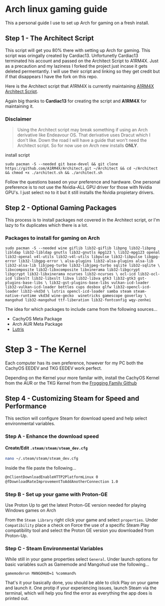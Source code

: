 # Arch linux gaming guide
This a personal guide I use to set up Arch for gaming on a fresh install.

## Step 1 - The Architect Script
This script will get you 80% there with setting up Arch for gaming. This script was oringally created by Cardiac13. Unfortunetly Cardiac13 terminated his account and passed on the Architect Script to A1RM4X. Just as a precaution and my laziness I forked the project just incase it gets deleted permentantly. I will use their script and linking so they get credit but if that disappears I have the fork on this repo.

Here is the Architect script that A1RM4X is currently maintaining [A1RM4X Architect Script](https://github.com/A1RM4X/Architect/blob/main/README-EN.md).

Again big thanks to **Cardiac13** for creating the script and **A1RM4X** for maintaining it.

### Disclaimer
> Using the Architect script may break something if using an Arch derivative like Endeavour OS. That derivative uses Dracut which I don't like. Down the road I will have a guide that won't need the Architect script. So for now use on Arch new installs **ONLY**.

install script
```
sudo pacman -S --needed git base-devel && git clone https://github.com/A1RM4X/Architect.git ~/Architect && cd ~/Architect && chmod +x ./architect.sh && ./architect.sh
```
Follow the questions based on your preference and hardware. One personal preference is to not use the Nvidia-ALL GPU driver for those with Nvidia GPU's. I just select no to it but it still installs the Nvidia propietary drivers.


## Step 2 - Optional Gaming Packages
This process is to install packages not covered in the Architect script, or I'm lazy to fix duplicates which there is a lot.


### Packages to install for gaming on Arch
```
sudo pacman -S --needed wine giflib lib32-giflib libpng lib32-libpng libldap lib32-libldap gnutls lib32-gnutls mpg123 \ lib32-mpg123 openal lib32-openal v4l-utils lib32-v4l-utils libpulse lib32-libpulse libgpg-error lib32-libgpg-error \ alsa-plugins lib32-alsa-plugins alsa-lib lib32-alsa-lib libjpeg-turbo lib32-libjpeg-turbo sqlite lib32-sqlite \ libxcomposite lib32-libxcomposite libxinerama lib32-libgcrypt libgcrypt lib32-libxinerama ncurses lib32-ncurses \ ocl-icd lib32-ocl-icd libxslt lib32-libxslt libva lib32-libva gtk3 lib32-gtk3 gst-plugins-base-libs \ lib32-gst-plugins-base-libs vulkan-icd-loader lib32-vulkan-icd-loader bottles cups dosbox glfw lib32-opencl-icd-loader lib32-vkd3d \ lutris opencl-icd-loader samba steam steam-native-runtime vkd3d wine-gecko  winetricks gamescope goverlay \ mangohud lib32-mangohud ttf-liberation lib32-fontconfig wqy-zenhei
```

The idea for which packages to include came from the following sources...

- CachyOS Meta Package
- Arch AUR Meta Package
- [Lutris](https://github.com/lutris/docs/blob/master/WineDependencies.md)

# Step 3 - The Kernel
Each computer has its own preference, however for my PC both the CachyOS EEDEV and TKG EEDEV work perfect.

Depending on the Kernel your more familar with, install the CachyOS Kernel from the AUR or the TKG Kernel from the [Frogging Family Github](https://github.com/Frogging-Family/linux-tkg)

## Step 4 - Customizing Steam for Speed and Performance
This section will configure Steam for download speed and help select environmental variables.

### Step A - Enhance the download speed
#### Create/Edit `.steam/steam/steam_dev.cfg`
```bash
nano ~/.steam/steam/steam_dev.cfg 
```
Inside the file paste the following...
```bash
@nClientDownloadEnableHTTP2PlatformLinux 0
@fDownloadRateImprovementToAddAnotherConnection 1.0
```
### Step B - Set up your game with Proton-GE
Use Proton Up to get the latest Proton-GE version needed for playing Windows games on Arch

From the `Steam Library` right click your game and select `properties`. Under `Compatibility` place a check on Force the use of a specific Steam Play compatibility tool and select the Proton GE version you downloaded from Proton-Up.

### Step C - Steam Environmental Variables
While still in your game properties select `General`. Under launch options for basic variables such as Gamemode and Mangohud use the following...
```
gamemoderun MANGOHUD=1 %command%
```
That's it your basically done, you should be able to click Play on your game and launch it. One protip if your experiencing issues, launch Steam via the terminal, which will help you find the error as everything the app does is printed out.
